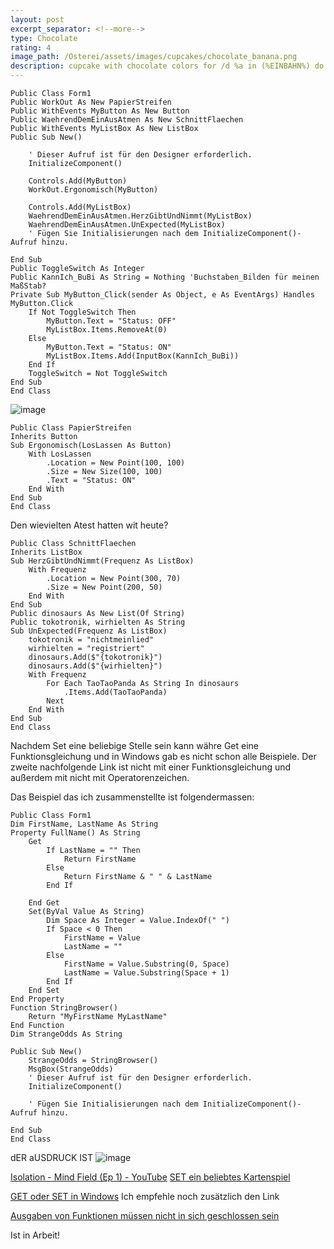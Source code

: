 ```yaml
---
layout: post
excerpt_separator: <!--more-->
type: Chocolate
rating: 4
image_path: /Osterei/assets/images/cupcakes/chocolate_banana.png
description: cupcake with chocolate colors for /d %a in (%EINBAHN%) do dir /b %a
---
```

    Public Class Form1
    Public WorkOut As New PapierStreifen
    Public WithEvents MyButton As New Button
    Public WaehrendDemEinAusAtmen As New SchnittFlaechen
    Public WithEvents MyListBox As New ListBox
    Public Sub New()

        ' Dieser Aufruf ist für den Designer erforderlich.
        InitializeComponent()

        Controls.Add(MyButton)
        WorkOut.Ergonomisch(MyButton)

        Controls.Add(MyListBox)
        WaehrendDemEinAusAtmen.HerzGibtUndNimmt(MyListBox)
        WaehrendDemEinAusAtmen.UnExpected(MyListBox)
        ' Fügen Sie Initialisierungen nach dem InitializeComponent()-Aufruf hinzu.

    End Sub
    Public ToggleSwitch As Integer
    Public KannIch_BuBi As String = Nothing 'Buchstaben_Bilden für meinen MaßStab?
    Private Sub MyButton_Click(sender As Object, e As EventArgs) Handles MyButton.Click
        If Not ToggleSwitch Then
            MyButton.Text = "Status: OFF"
            MyListBox.Items.RemoveAt(0)
        Else
            MyButton.Text = "Status: ON"
            MyListBox.Items.Add(InputBox(KannIch_BuBi))
        End If
        ToggleSwitch = Not ToggleSwitch
    End Sub
    End Class

![image](https://user-images.githubusercontent.com/75255909/179050212-72feffb5-0dfe-451c-b347-3b25c79dc683.png)

    Public Class PapierStreifen
    Inherits Button
    Sub Ergonomisch(LosLassen As Button)
        With LosLassen
            .Location = New Point(100, 100)
            .Size = New Size(100, 100)
            .Text = "Status: ON"
        End With
    End Sub
    End Class

Den wievielten Atest hatten wit heute?

    Public Class SchnittFlaechen
    Inherits ListBox
    Sub HerzGibtUndNimmt(Frequenz As ListBox)
        With Frequenz
            .Location = New Point(300, 70)
            .Size = New Point(200, 50)
        End With
    End Sub
    Public dinosaurs As New List(Of String)
    Public tokotronik, wirhielten As String
    Sub UnExpected(Frequenz As ListBox)
        tokotronik = "nichtmeinlied"
        wirhielten = "registriert"
        dinosaurs.Add($"{tokotronik}")
        dinosaurs.Add($"{wirhielten}")
        With Frequenz
            For Each TaoTaoPanda As String In dinosaurs
                .Items.Add(TaoTaoPanda)
            Next
        End With
    End Sub
    End Class

Nachdem Set eine beliebige Stelle sein kann währe Get eine Funktionsgleichung und in Windows gab es nicht schon alle Beispiele.
Der zweite nachfolgende Link ist nicht mit einer Funktionsgleichung und außerdem mit nicht mit Operatorenzeichen.

Das Beispiel das ich zusammenstellte ist folgendermassen:

    Public Class Form1
    Dim FirstName, LastName As String
    Property FullName() As String
        Get
            If LastName = "" Then
                Return FirstName
            Else
                Return FirstName & " " & LastName
            End If

        End Get
        Set(ByVal Value As String)
            Dim Space As Integer = Value.IndexOf(" ")
            If Space < 0 Then
                FirstName = Value
                LastName = ""
            Else
                FirstName = Value.Substring(0, Space)
                LastName = Value.Substring(Space + 1)
            End If
        End Set
    End Property
    Function StringBrowser()
        Return "MyFirstName MyLastName"
    End Function
    Dim StrangeOdds As String

    Public Sub New()
        StrangeOdds = StringBrowser()
        MsgBox(StrangeOdds)
        ' Dieser Aufruf ist für den Designer erforderlich.
        InitializeComponent()

        ' Fügen Sie Initialisierungen nach dem InitializeComponent()-Aufruf hinzu.

    End Sub
    End Class

dER aUSDRUCK IST
![image](https://user-images.githubusercontent.com/75255909/179172075-0158474b-87ae-49e5-b277-bd6186b699ae.png)

[Isolation - Mind Field (Ep 1) - YouTube](https://www.youtube.com/watch?v=iqKdEhx-dD4)
[SET ein beliebtes Kartenspiel](https://ledlightjungledstefan.github.io/Osterei/assets/SET%20INSTRUCTIONS%20-%20GERMAN.pdf)

[GET oder SET in Windows](https://docs.microsoft.com/de-at/dotnet/visual-basic/programming-guide/language-features/procedures/how-to-create-a-property)
Ich empfehle noch zusätzlich den Link

[Ausgaben von Funktionen müssen nicht in sich geschlossen sein](https://docs.microsoft.com/en-us/dotnet/visual-basic/programming-guide/language-features/procedures/function-procedures)

Ist in Arbeit!

